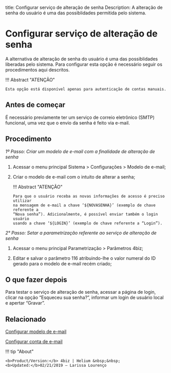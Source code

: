 title: Configurar serviço de alteração de senha
Description: A alteração de senha do usuário é uma das possiblidades permitida pelo sistema.  
# Configurar serviço de alteração de senha

A alternativa de alteração de senha do usuário é uma das possiblidades liberadas pelo sistema. Para configurar esta opção é necessário seguir os procedimentos aqui descritos.

!!! Abstract "ATENÇÃO"

    Esta opção está disponível apenas para autenticação de contas manuais.

Antes de começar
----------------

É necessário previamente ter um serviço de correio eletrônico (SMTP) funcional, uma vez que o envio da senha é feito via e-mail.

Procedimento
------------

*1º Passo: Criar um modelo de e-mail com a finalidade de alteração de senha*

1.  Acessar o menu principal Sistema \> Configurações \> Modelo de e-mail;

2.  Criar o modelo de e-mail com o intuito de alterar a senha;

    !!! Abstract "ATENÇÃO"

        Para que o usuário receba as novas informações de acesso é preciso utilizar
        na mensagem de e-mail a chave ‘${NOVASENHA}’ (exemplo de chave referente a
        “Nova senha”). Adicionalmente, é possível enviar também o login usuário
        usando a chave ‘${LOGIN}’ (exemplo de chave referente a “Login”).  

*2° Passo: Setar a parametrização referente ao serviço de alteração de senha*

1.  Acessar o menu principal Parametrização \> Parâmetros 4biz;

2.  Editar e salvar o parâmetro 116 atribuindo-lhe o valor numeral do ID gerado
    para o modelo de e-mail recém criado;

O que fazer depois
------------------

Para testar o serviço de alteração de senha, acessar a página de login, clicar na opção “Esqueceu sua senha?”, informar um login de usuário
local e apertar “Gravar”.

## Relacionado

[Configurar modelo de e-mail][1]

[Configurar conta de e-mail][2]

!!! tip "About"

    <b>Product/Version:</b> 4biz | Helium &nbsp;&nbsp;
    <b>Updated:</b>02/21/2019 – Larissa Lourenço

[1]:/pt-br/4biz-helium/platform-administration/email-settings/email-templates-configure-email-template.html
[2]:/pt-br/4biz-helium/platform-administration/email-settings/configuration.html
